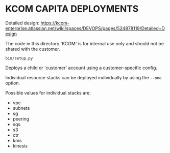 # KCOM CAPITA DEPLOYMENTS

Detailed design: https://kcom-enterprise.atlassian.net/wiki/spaces/DEVOPS/pages/524878119/Detailed+Design


The code in this directory 'KCOM' is for internal use only and should not be shared with the customer.

`bin/setup.py`

Deploys a child or 'customer' account using a customer-specific config.

Individual resource stacks can be deployed individually by using the `--one` option.

Possible values for individual stacks are: 

- vpc
- subnets
- sg
- peering
- sqs
- s3
- ctr
- kms
- kinesis



